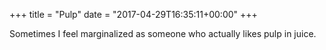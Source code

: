 +++
title = "Pulp"
date = "2017-04-29T16:35:11+00:00"
+++

Sometimes I feel marginalized as someone who actually likes pulp in juice.
			
